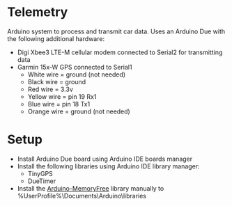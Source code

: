 # Telemetry
Arduino system to process and transmit car data. Uses an Arduino Due with the following additional hardware:
* Digi Xbee3 LTE-M cellular modem connected to Serial2 for transmitting data
* Garmin 15x-W GPS connected to Serial1
	* White wire = ground (not needed)
	* Black wire = ground
	* Red wire = 3.3v
	* Yellow wire = pin 19 Rx1
	* Blue wire = pin 18 Tx1
	* Orange wire = ground (not needed)

# Setup
* Install Arduino Due board using Arduino IDE boards manager
* Install the following libraries using Arduino IDE library manager:
	* TinyGPS
	* DueTimer
* Install the [Arduino-MemoryFree](https://github.com/mpflaga/Arduino-MemoryFree) library manually to %UserProfile%\Documents\Arduino\libraries